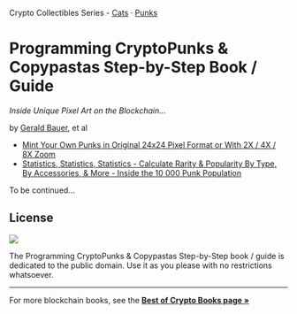 
Crypto Collectibles Series -
[Cats](https://github.com/cryptocopycats/programming-cryptokitties) ·
[Punks](https://github.com/cryptopunksnotdead/programming-cryptopunks)


# Programming CryptoPunks & Copypastas Step-by-Step Book / Guide

_Inside Unique Pixel Art on the Blockchain..._

by [Gerald Bauer](https://github.com/geraldb), et al

- [Mint Your Own Punks in Original 24x24 Pixel Format or With 2X / 4X / 8X Zoom](01_mint.md)
- [Statistics, Statistics, Statistics - Calculate Rarity & Popularity By Type, By Accessories, & More - Inside the 10 000 Punk Population](02_attributes.md)


To be continued...


## License

![](https://publicdomainworks.github.io/buttons/zero88x31.png)

The Programming CryptoPunks & Copypastas Step-by-Step book / guide
is dedicated to the public domain.
Use it as you please with no restrictions whatsoever.



---

For more blockchain books, see the [**Best of Crypto Books page »**](https://openblockchains.github.io/crypto-books/)

